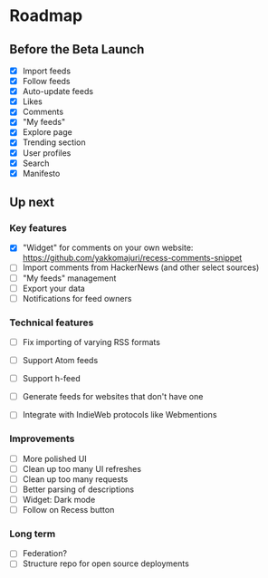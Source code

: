 # Roadmap

## Before the Beta Launch

- [x] Import feeds
- [x] Follow feeds
- [x] Auto-update feeds
- [x] Likes
- [x] Comments
- [x] "My feeds"
- [x] Explore page
- [x] Trending section
- [x] User profiles
- [x] Search
- [x] Manifesto

## Up next

### Key features

- [x] "Widget" for comments on your own website: https://github.com/yakkomajuri/recess-comments-snippet
- [ ] Import comments from HackerNews (and other select sources)
- [ ] "My feeds" management
- [ ] Export your data
- [ ] Notifications for feed owners

### Technical features

- [ ] Fix importing of varying RSS formats
- [ ] Support Atom feeds
- [ ] Support h-feed
- [ ] Generate feeds for websites that don't have one
- [ ] Integrate with IndieWeb protocols like Webmentions


### Improvements

- [ ] More polished UI
- [ ] Clean up too many UI refreshes
- [ ] Clean up too many requests
- [ ] Better parsing of descriptions
- [ ] Widget: Dark mode
- [ ] Follow on Recess button

### Long term

- [ ] Federation?
- [ ] Structure repo for open source deployments